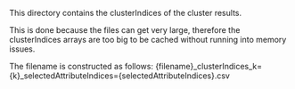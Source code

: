 This directory contains the clusterIndices of the cluster results.

This is done because the files can get very large, therefore the clusterIndices arrays are too big to be cached without running into memory issues.

The filename is constructed as follows:
{filename}_clusterIndices_k={k}_selectedAttributeIndices={selectedAttributeIndices}.csv